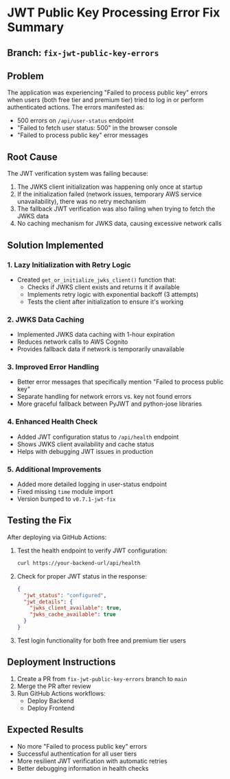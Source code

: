 # JWT Public Key Processing Error Fix Summary

## Branch: `fix-jwt-public-key-errors`

## Problem
The application was experiencing "Failed to process public key" errors when users (both free tier and premium tier) tried to log in or perform authenticated actions. The errors manifested as:
- 500 errors on `/api/user-status` endpoint
- "Failed to fetch user status: 500" in the browser console
- "Failed to process public key" error messages

## Root Cause
The JWT verification system was failing because:
1. The JWKS client initialization was happening only once at startup
2. If the initialization failed (network issues, temporary AWS service unavailability), there was no retry mechanism
3. The fallback JWT verification was also failing when trying to fetch the JWKS data
4. No caching mechanism for JWKS data, causing excessive network calls

## Solution Implemented

### 1. Lazy Initialization with Retry Logic
- Created `get_or_initialize_jwks_client()` function that:
  - Checks if JWKS client exists and returns it if available
  - Implements retry logic with exponential backoff (3 attempts)
  - Tests the client after initialization to ensure it's working

### 2. JWKS Data Caching
- Implemented JWKS data caching with 1-hour expiration
- Reduces network calls to AWS Cognito
- Provides fallback data if network is temporarily unavailable

### 3. Improved Error Handling
- Better error messages that specifically mention "Failed to process public key"
- Separate handling for network errors vs. key not found errors
- More graceful fallback between PyJWT and python-jose libraries

### 4. Enhanced Health Check
- Added JWT configuration status to `/api/health` endpoint
- Shows JWKS client availability and cache status
- Helps with debugging JWT issues in production

### 5. Additional Improvements
- Added more detailed logging in user-status endpoint
- Fixed missing `time` module import
- Version bumped to `v0.7.1-jwt-fix`

## Testing the Fix
After deploying via GitHub Actions:

1. Test the health endpoint to verify JWT configuration:
   ```bash
   curl https://your-backend-url/api/health
   ```

2. Check for proper JWT status in the response:
   ```json
   {
     "jwt_status": "configured",
     "jwt_details": {
       "jwks_client_available": true,
       "jwks_cache_available": true
     }
   }
   ```

3. Test login functionality for both free and premium tier users

## Deployment Instructions
1. Create a PR from `fix-jwt-public-key-errors` branch to `main`
2. Merge the PR after review
3. Run GitHub Actions workflows:
   - Deploy Backend
   - Deploy Frontend

## Expected Results
- No more "Failed to process public key" errors
- Successful authentication for all user tiers
- More resilient JWT verification with automatic retries
- Better debugging information in health checks